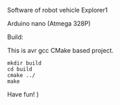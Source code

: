 Software of robot vehicle Explorer1

Arduino nano (Atmega 328P)

Build:

This is avr gcc CMake based project.
```
mkdir build
cd build
cmake ../
make
```
Have fun! )
